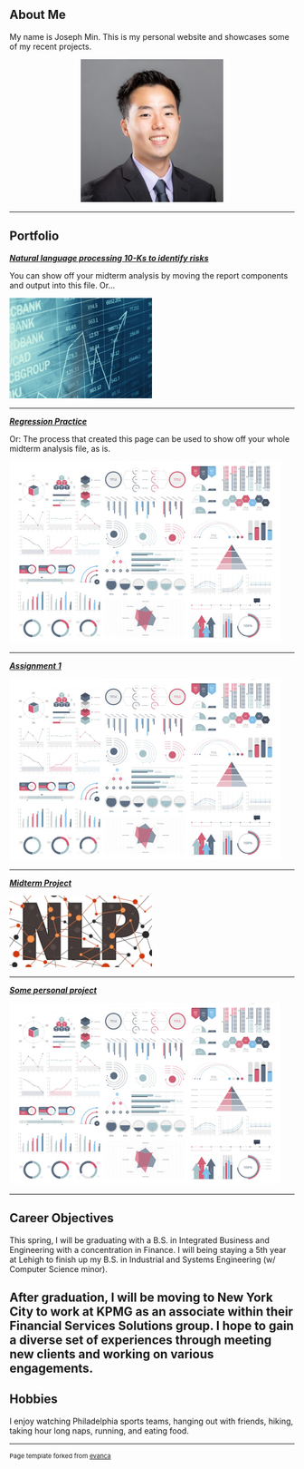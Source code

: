## About Me

My name is Joseph Min. This is my personal website and showcases some of my recent projects.

<!-- Upload your own photo and change the path -->

<p style="text-align:center;">
  <img class="img-circle" src="images/logo.jpeg" width="50%">
</p>

---

## Portfolio

<!-- You can link to other websites, PDFs in this repo, and other pages in this repo -->

_**[Natural language processing 10-Ks to identify risks](10k_nlp_covid)**_

You can show off your midterm analysis by moving the report components and output into this file. Or...

<img src="images/stocks.jpeg"  width="50%"/>

---

_**[Regression Practice](Regression_practice)**_

Or: The process that created this page can be used to show off your whole midterm analysis file, as is.

<img src="images/dummy_thumbnail.jpg?raw=true"/>

---

_**[Assignment 1](asgn01exercises)**_


<img src="images/dummy_thumbnail.jpg?raw=true"/>

---

_**[Midterm Project](midterm/analysis_report.md)**_

<img src="images/npl.webp"  width="50%"/>

---

_**[Some personal project](/pdf/sample_presentation.pdf)**_

<img src="images/dummy_thumbnail.jpg?raw=true"/>

---

## Career Objectives

This spring, I will be graduating with a B.S. in Integrated Business and Engineering with a concentration in Finance. I will being staying a 5th year at Lehigh to finish up my B.S. in Industrial and Systems Engineering (w/ Computer Science minor). 

After graduation, I will be moving to New York City to work at KPMG as an associate within their Financial Services Solutions group. I hope to gain a diverse set of experiences through meeting new clients and working on various engagements. 
---

## Hobbies

I enjoy watching Philadelphia sports teams, hanging out with friends, hiking, taking hour long naps, running, and eating food. 

---
<p style="font-size:11px">Page template forked from <a href="https://github.com/evanca/quick-portfolio">evanca</a></p>
<!-- Remove above link if you don't want to attibute -->
